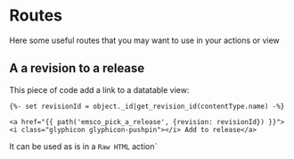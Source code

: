 # Routes

Here some useful routes that you may want to use in your actions or view

## A a revision to a release

This piece of code add a link to a datatable view:

```twig
{%- set revisionId = object._id|get_revision_id(contentType.name) -%}

<a href="{{ path('emsco_pick_a_release', {revision: revisionId}) }}"><i class="glyphicon glyphicon-pushpin"></i> Add to release</a>
```
It can be used as is in a `Raw HTML` action`